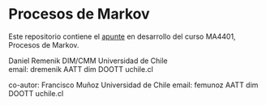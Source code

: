 # Procesos de Markov

Este repositorio contiene el [apunte](./apuntesMarkov.pdf) en desarrollo del curso MA4401, Procesos de Markov.

Daniel Remenik
DIM/CMM
Universidad de Chile  
email: dremenik AATT dim DOOTT uchile.cl 

co-autor:
Francisco Muñoz
Universidad de Chile
email: femunoz AATT dim DOOTT uchile.cl
